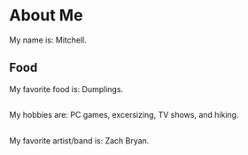 # About Me
My name is: Mitchell.

## Food
My favorite food is: Dumplings.

## 
My hobbies are: PC games, excersizing, TV shows, and hiking.

##
My favorite artist/band is: Zach Bryan.

